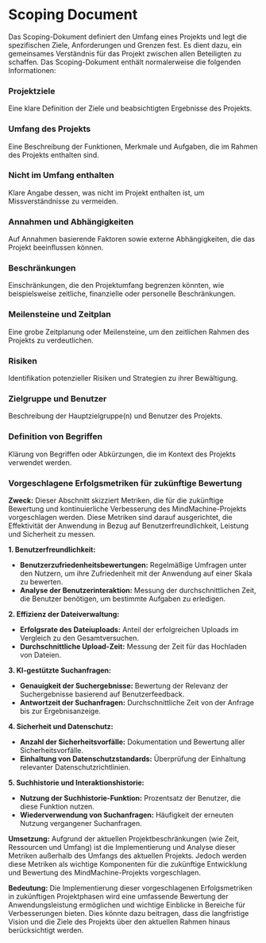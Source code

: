 
# Scoping Document

Das Scoping-Dokument definiert den Umfang eines Projekts und legt die spezifischen Ziele, Anforderungen und Grenzen fest. Es dient dazu, ein gemeinsames Verständnis für das Projekt zwischen allen Beteiligten zu schaffen. Das Scoping-Dokument enthält normalerweise die folgenden Informationen:

### Projektziele
Eine klare Definition der Ziele und beabsichtigten Ergebnisse des Projekts.

### Umfang des Projekts
Eine Beschreibung der Funktionen, Merkmale und Aufgaben, die im Rahmen des Projekts enthalten sind.

### Nicht im Umfang enthalten
Klare Angabe dessen, was nicht im Projekt enthalten ist, um Missverständnisse zu vermeiden.

### Annahmen und Abhängigkeiten
Auf Annahmen basierende Faktoren sowie externe Abhängigkeiten, die das Projekt beeinflussen können.

### Beschränkungen
Einschränkungen, die den Projektumfang begrenzen könnten, wie beispielsweise zeitliche, finanzielle oder personelle Beschränkungen.

### Meilensteine und Zeitplan
Eine grobe Zeitplanung oder Meilensteine, um den zeitlichen Rahmen des Projekts zu verdeutlichen.

### Risiken
Identifikation potenzieller Risiken und Strategien zu ihrer Bewältigung.

### Zielgruppe und Benutzer
Beschreibung der Hauptzielgruppe(n) und Benutzer des Projekts.

### Definition von Begriffen
Klärung von Begriffen oder Abkürzungen, die im Kontext des Projekts verwendet werden.

### Vorgeschlagene Erfolgsmetriken für zukünftige Bewertung

**Zweck:** Dieser Abschnitt skizziert Metriken, die für die zukünftige Bewertung und kontinuierliche Verbesserung des MindMachine-Projekts vorgeschlagen werden. Diese Metriken sind darauf ausgerichtet, die Effektivität der Anwendung in Bezug auf Benutzerfreundlichkeit, Leistung und Sicherheit zu messen.

**1. Benutzerfreundlichkeit:**

- **Benutzerzufriedenheitsbewertungen:** Regelmäßige Umfragen unter den Nutzern, um ihre Zufriedenheit mit der Anwendung auf einer Skala zu bewerten.
- **Analyse der Benutzerinteraktion:** Messung der durchschnittlichen Zeit, die Benutzer benötigen, um bestimmte Aufgaben zu erledigen.

**2. Effizienz der Dateiverwaltung:**

- **Erfolgsrate des Dateiuploads:** Anteil der erfolgreichen Uploads im Vergleich zu den Gesamtversuchen.
- **Durchschnittliche Upload-Zeit:** Messung der Zeit für das Hochladen von Dateien.

**3. KI-gestützte Suchanfragen:**

- **Genauigkeit der Suchergebnisse:** Bewertung der Relevanz der Suchergebnisse basierend auf Benutzerfeedback.
- **Antwortzeit der Suchanfragen:** Durchschnittliche Zeit von der Anfrage bis zur Ergebnisanzeige.

**4. Sicherheit und Datenschutz:**

- **Anzahl der Sicherheitsvorfälle:** Dokumentation und Bewertung aller Sicherheitsvorfälle.
- **Einhaltung von Datenschutzstandards:** Überprüfung der Einhaltung relevanter Datenschutzrichtlinien.

**5. Suchhistorie und Interaktionshistorie:**

- **Nutzung der Suchhistorie-Funktion:** Prozentsatz der Benutzer, die diese Funktion nutzen.
- **Wiederverwendung von Suchanfragen:** Häufigkeit der erneuten Nutzung vergangener Suchanfragen.

**Umsetzung:** Aufgrund der aktuellen Projektbeschränkungen (wie Zeit, Ressourcen und Umfang) ist die Implementierung und Analyse dieser Metriken außerhalb des Umfangs des aktuellen Projekts. Jedoch werden diese Metriken als wichtige Komponenten für die zukünftige Entwicklung und Bewertung des MindMachine-Projekts vorgeschlagen.

**Bedeutung:** Die Implementierung dieser vorgeschlagenen Erfolgsmetriken in zukünftigen Projektphasen wird eine umfassende Bewertung der Anwendungsleistung ermöglichen und wichtige Einblicke in Bereiche für Verbesserungen bieten. Dies könnte dazu beitragen, dass die langfristige Vision und die Ziele des Projekts über den aktuellen Rahmen hinaus berücksichtigt werden. 

